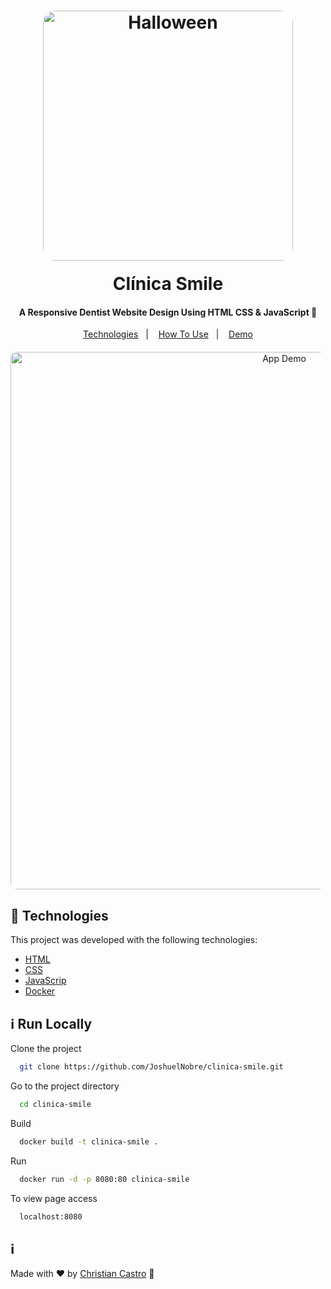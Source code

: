 <h1 align="center">
    <img alt="Halloween" src="assets/logo.png" style="width: 400px; border-radius: 20px; margin-bottom:20px;" />
    <br>
    Clínica Smile
</h1>

<h4 align="center">
  A Responsive Dentist Website Design Using HTML CSS & JavaScript 🦷
</h4>


<p align="center" style="margin-bottom:20px">
  <a href="#rocket-technologies">Technologies</a>&nbsp;&nbsp;&nbsp;|&nbsp;&nbsp;&nbsp;
  <a href="#information_source-how-to-use">How To Use</a>&nbsp;&nbsp;&nbsp;|&nbsp;&nbsp;&nbsp;
  <a href="#information_source-demo">Demo</a>
</p>

<p align="center">
  <img alt="App Demo" src="assets/site.gif" style="width: 860px; border-radius: 10px;">
</p>

## :rocket: Technologies

This project was developed with the following technologies:

-  [HTML](https://developer.mozilla.org/pt-BR/docs/Web/HTML)
-  [CSS](https://developer.mozilla.org/pt-BR/docs/Web/CSS)
-  [JavaScrip](https://developer.mozilla.org/pt-BR/docs/Web/JavaScript)
-  [Docker](https://www.docker.com)


## :information_source: Run Locally

Clone the project

```bash
  git clone https://github.com/JoshuelNobre/clinica-smile.git
```

Go to the project directory

```bash
  cd clinica-smile
```

Build

```bash
  docker build -t clinica-smile .
```

Run

```bash
  docker run -d -p 8080:80 clinica-smile
```

To view page access

```bash
  localhost:8080 
```

## :information_source: 


Made with ♥ by [Christian Castro](https://github.com/chrisdcdev) :wave:

